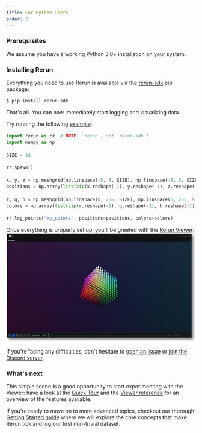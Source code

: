 ```yaml
---
title: For Python Users
order: 2
---
```


### Prerequisites

We assume you have a working Python 3.8+ installation on your system.

### Installing Rerun

Everything you need to use Rerun is available via the [rerun-sdk](https://pypi.org/project/rerun-sdk/) pip package:
```bash
$ pip install rerun-sdk
```

That's all. You can now immediately start logging and visualizing data.

Try running the following [example](https://github.com/rerun-io/rerun/tree/latest/examples/python/minimal/main.py):
```python
import rerun as rr  # NOTE: `rerun`, not `rerun-sdk`!
import numpy as np

SIZE = 10

rr.spawn()

x, y, z = np.meshgrid(np.linspace(-5, 5, SIZE), np.linspace(-5, 5, SIZE), np.linspace(-5, 5, SIZE))
positions = np.array(list(zip(x.reshape(-1), y.reshape(-1), z.reshape(-1))))

r, g, b = np.meshgrid(np.linspace(0, 255, SIZE), np.linspace(0, 255, SIZE), np.linspace(0, 255, SIZE))
colors = np.array(list(zip(r.reshape(-1), g.reshape(-1), b.reshape(-1))), dtype=np.uint8)

rr.log_points("my_points", positions=positions, colors=colors)
```

Once everything is properly set up, you'll be greeted with the [Rerun Viewer](../reference/viewer/overview.md):
![intro users - result](/docs-media/intro_users1_result.png)

If you're facing any difficulties, don't hesitate to [open an issue](https://github.com/rerun-io/rerun/issues/new/choose) or [join the Discord server](https://discord.gg/PXtCgFBSmH).

### What's next

This simple scene is a good opportunity to start experimenting with the Viewer: have a look at the [Quick Tour](quick-tour) and the [Viewer reference](../reference/viewer/overview) for an overview of the features available.

If you're ready to move on to more advanced topics, checkout our thorough [Getting Started guide](logging-python) where we will explore the core concepts that make Rerun tick and log our first non-trivial dataset.
